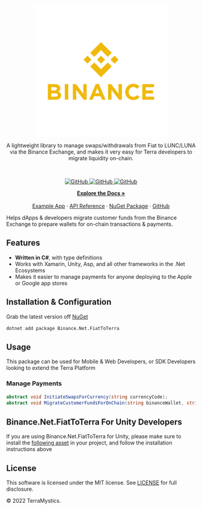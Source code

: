 <br/>
<p align="center">
    <a href="https://github.com/TerraMystics"><img src="./binance_logo.png" align="center" width=350/></a>
</p>

<p align="center">
A lightweight library to manage swaps/withdrawals from Fiat to LUNC/LUNA via the Binance Exchange, and makes it very easy for Terra developers to migrate liquidity on-chain.

</p>
<br/>

<p align="center">
  <a href="https://github.com/TerraMystics/Binance.Net.FiatToTerra/blob/main/LICENSE">
  <img alt="GitHub" src="https://img.shields.io/github/license/terra-money/terra.js">
  </a>
    
  <a href="https://www.nuget.org/packages/Binance.Net.FiatToTerra">
    <img alt="GitHub" src="https://img.shields.io/nuget/v/Binance.Net.FiatToTerra">
  </a>
  
  <a href="https://www.nuget.org/packages/Binance.Net.FiatToTerra">
    <img alt="GitHub" src="https://img.shields.io/nuget/dt/Binance.Net.FiatToTerra?color=red">
  </a>
</p>

<p align="center">
  <a href="https://docs.terra.money/"><strong>Explore the Docs »</strong></a>
  <br />
  <br/>
  <a href="https://github.com/TerraMystics/Binance.Net.FiatToTerra/tree/main/Binance.Net.FiatToTerra/OnChainPaymentsSimulator">Example App</a>
  ·
  <a href="https://github.com/TerraMystics/Binance.Net.FiatToTerra">API Reference</a>
  ·
  <a href="https://www.nuget.org/packages/Binance.Net.FiatToTerra">NuGet Package</a>
  ·
  <a href="https://github.com/TerraMystics/Binance.Net.FiatToTerra">GitHub</a>
</p>

Helps dApps & developers migrate customer funds from the Binance Exchange to prepare wallets for on-chain transactions & payments.

## Features

- **Written in C#**, with type definitions
- Works with Xamarin, Unity, Asp, and all other frameworks in the .Net Ecosystems
- Makes it easier to manage payments for anyone deploying to the Apple or Google app stores

## Installation & Configuration

Grab the latest version off [NuGet](https://www.nuget.org/packages/Binance.Net.FiatToTerra)

```sh
dotnet add package Binance.Net.FiatToTerra
```

## Usage

This package can be used for Mobile & Web Developers, or SDK Developers looking to extend the Terra Platform

### Manage Payments

```cs
abstract void InitiateSwapsForCurrency(string currencyCode);
abstract void MigrateCustomerFundsForOnChain(string binanceWallet, string terraWallet);
```

## Binance.Net.FiatToTerra For Unity Developers

If you are using Binance.Net.FiatToTerra for Unity, please make sure to install the [following asset](https://github.com/TerraMystics/NuGetForUnity) in your project, and follow the installation instructions above

## License

This software is licensed under the MIT license. See [LICENSE](./LICENSE) for full disclosure.

© 2022 TerraMystics.
